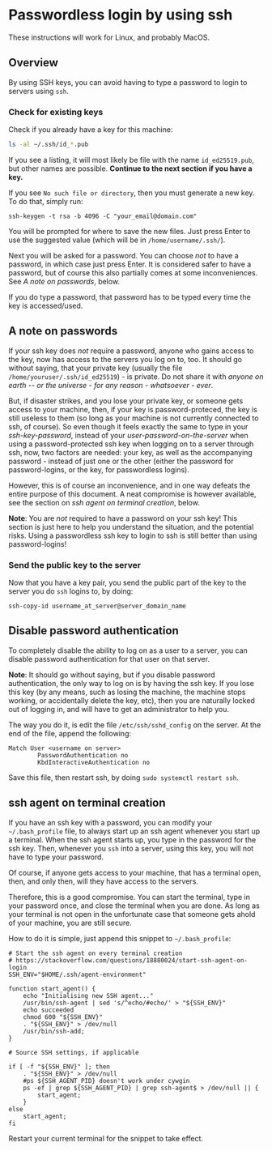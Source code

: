 Passwordless login by using ssh
===============================

These instructions will work for Linux, and probably MacOS.


## Overview

By using SSH keys, you can avoid having to type a password to login
to servers using `ssh`.


### Check for existing keys

Check if you already have a key for this machine:

```bash
ls -al ~/.ssh/id_*.pub
```

If you see a listing, it will most likely be file with the name
`id_ed25519.pub`, but other names are possible. **Continue to the
next section if you have a key.**

If you see `No such file or directory`, then you must generate a new key.
To do that, simply run:

```
ssh-keygen -t rsa -b 4096 -C "your_email@domain.com"
```

You will be prompted for where to save the new files. Just press Enter
to use the suggested value (which will be in `/home/username/.ssh/`).

Next you will be asked for a password. You can choose _not_ to have a
password, in which case just press Enter. It is considered safer to
have a password, but of course this also partially comes at some
inconveniences. See _A note on passwords_, below.

If you do type a password, that password has to be typed every time the
key is accessed/used.


## A note on passwords

If your ssh key does _not_ require a password, anyone who gains access
to the key, now has access to the servers you log on to, too. It should
go without saying, that your private key (usually the file
`/home/youruser/.ssh/id_ed25519`) - is private. Do not share it with
_anyone on earth -- or the universe - for any reason - whatsoever - ever_.

But, if disaster strikes, and you lose your private key, or someone
gets access to your machine, then, if your key is password-proteced,
the key is still useless to them (so long as your machine is not currently
connected to ssh, of course). So even though it feels exactly the
same to type in your _ssh-key-password_, instead of your
_user-password-on-the-server_ when using a password-protected ssh key
when logging on to a server through ssh, now, two factors are needed:
your key, as well as the accompanying password - instead of just one
or the other (either the password for password-logins, or the key,
for passwordless logins).

However, this is of course an inconvenience, and in one way defeats
the entire purpose of this document. A neat compromise is however
available, see the section on _ssh agent on terminal creation_, below.

**Note**: You are _not_ required to have a password on your ssh key!
This section is just here to help you understand the situation, and
the potential risks. Using a passwordless ssh key to login to ssh
is still better than using password-logins!


### Send the public key to the server

Now that you have a key pair, you send the public part of the key
to the server you do `ssh` logins to, by doing:

```
ssh-copy-id username_at_server@server_domain_name
```


## Disable password authentication

To completely disable the ability to log on as a user to a server,
you can disable password authentication for that user on that server.

**Note**: It should go without saying, but if you disable password
authentication, the only way to log on is by having the ssh key.
If you lose this key (by any means, such as losing the machine,
the machine stops working, or accidentally delete the key, etc),
then you are naturally locked out of logging in, and will have to
get an administrator to help you.

The way you do it, is edit the file `/etc/ssh/sshd_config` on the server.
At the end of the file, append the following:

```
Match User <username on server>
        PasswordAuthentication no
        KbdInteractiveAuthentication no
```

Save this file, then restart ssh, by doing `sudo systemctl restart ssh`.


## ssh agent on terminal creation

If you have an ssh key with a password, you can modify your `~/.bash_profile`
file, to always start up an ssh agent whenever you start up a terminal.
When the ssh agent starts up, you type in the password for the ssh key.
Then, whenever you `ssh` into a server, using this key, you will not
have to type your password.

Of course, if anyone gets access to your machine, that has a terminal
open, then, and only then, will they have access to the servers.

Therefore, this is a good compromise. You can start the terminal, type
in your password once, and close the terminal when you are done. As
long as your terminal is not open in the unfortunate case that someone
gets ahold of your machine, you are still secure.

How to do it is simple, just append this snippet to `~/.bash_profile`:

```
# Start the ssh agent on every terminal creation
# https://stackoverflow.com/questions/18880024/start-ssh-agent-on-login
SSH_ENV="$HOME/.ssh/agent-environment"

function start_agent() {
    echo "Initialising new SSH agent..."
    /usr/bin/ssh-agent | sed 's/^echo/#echo/' > "${SSH_ENV}"
    echo succeeded
    chmod 600 "${SSH_ENV}"
    . "${SSH_ENV}" > /dev/null
    /usr/bin/ssh-add;
}

# Source SSH settings, if applicable

if [ -f "${SSH_ENV}" ]; then
    . "${SSH_ENV}" > /dev/null
    #ps ${SSH_AGENT_PID} doesn't work under cywgin
    ps -ef | grep ${SSH_AGENT_PID} | grep ssh-agent$ > /dev/null || {
        start_agent;
    }
else
    start_agent;
fi
```

Restart your current terminal for the snippet to take effect.
